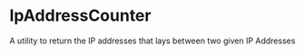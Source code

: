 IpAddressCounter
================

A utility to return the IP addresses that lays between two given IP Addresses
